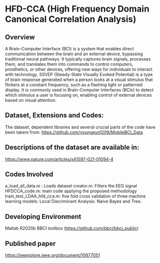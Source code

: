 # HFD-CCA (High Frequency Domain Canonical Correlation Analysis)

## Overview
A Brain-Computer Interface (BCI) is a system that enables direct communication between the brain and an external device, bypassing traditional neural pathways. It typically captures brain signals, processes them, and translates them into commands to control computers, prosthetics, or other devices, offering new ways for individuals to interact with technology. 
SSVEP (Steady-State Visually Evoked Potential) is a type of brain response generated when a person looks at a visual stimulus that flickers at a constant frequency, such as a flashing light or patterned display. It is commonly used in Brain-Computer Interfaces (BCIs) to detect which stimulus a user is focusing on, enabling control of external devices based on visual attention.

## Dataset, Extensions and Codes:
The dataset, dependent libraries and several crucial parts of the code have been takem from:
https://github.com/youngeun1209/MobileBCI_Data

## Descriptions of the dataset are available in:
https://www.nature.com/articles/s41597-021-01094-4

## Codes Involved
a_load_all_data.m : Loads dataset 
creator.m: Filters the EEG signal
HFDCCA_code.m: main code applying the proposed methodology
train_test_LDAA_hfd_cca.m: five fold cross validation of three machine learning models: Local Discriminant Analysis. Naive Bayes and Tree.

## Developing Environment
Matlab R2020b
BBCI toolbox (https://github.com/bbci/bbci_public)

## Published paper
https://ieeexplore.ieee.org/document/10677051
